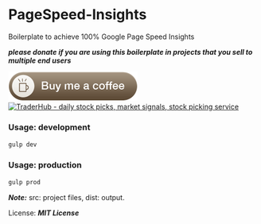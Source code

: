 # PageSpeed-Insights
Boilerplate to achieve 100% Google Page Speed Insights

***please donate if you are using this boilerplate in projects that you sell to multiple end users***

<a href="https://www.paypal.com/cgi-bin/webscr?cmd=_s-xclick&hosted_button_id=C2HFZWSUPV47Q" target="_blank">
  <img src="https://raw.githubusercontent.com/Blah2014/phonegap-inmobi-plugin/gh-pages/images/BuymeaCoffee.png" border="0" name="submit" alt="PayPal - The safer, easier way to pay online!" />
</a>

<a href="http://traderhub.info" target="_blank">
  <img src="http://traderhub.info/images/AD.jpg" border="0" name="submit" alt="TraderHub - daily stock picks, market signals, stock picking service" />
</a>

### Usage: development
```javascript
gulp dev
```

### Usage: production
```javascript
gulp prod
```

***Note:*** src: project files, dist: output.

License: ***MIT License***
